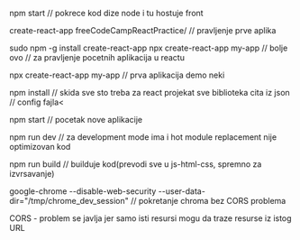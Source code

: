 npm start
// pokrece kod dize node i tu hostuje front


create-react-app freeCodeCampReactPractice/
// pravljenje prve aplika

sudo npm -g install create-react-app
npx create-react-app my-app // bolje ovo
// za pravljenje pocetnih aplikacija u reactu

npx create-react-app my-app
// prva aplikacija demo neki


npm install
// skida sve sto treba za react projekat sve biblioteka cita iz json
// config fajla<

npm start
// pocetak nove aplikacije

npm run dev
// za development mode ima i hot module replacement nije optimizovan kod

npm run build
// builduje kod(prevodi sve u js-html-css, spremno za izvrsavanje)

google-chrome --disable-web-security --user-data-dir="/tmp/chrome_dev_session"
// pokretanje chroma bez CORS problema

CORS - problem se javlja jer samo isti resursi mogu da traze resurse iz istog URL